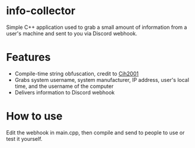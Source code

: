 # info-collector
Simple C++ application used to grab a small amount of information from a user's machine and sent to you via Discord webhook.  

# Features
- Compile-time string obfuscation, credit to [Cih2001](https://github.com/Cih2001/String-Obfuscator)
- Grabs system username, system manufacturer, IP address, user's local time, and the username of the computer
- Delivers information to Discord webhook

# How to use
Edit the webhook in main.cpp, then compile and send to people to use or test it yourself.
